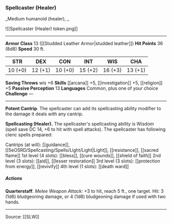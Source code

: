 ### Spellcaster (Healer)
_Medium humanoid (healer), _

![[Spellcaster (Healer) token.png]]


---

**Armor Class** 13 ([[Studded Leather Armor|studded leather]])
**Hit Points** 36 (8d8)
**Speed** 30 ft.

| STR     | DEX     | CON     | INT     | WIS     | CHA     |
|---------|---------|---------|---------|---------|---------|
| 10 (+0) | 12 (+1) | 10 (+0) | 15 (+2) | 16 (+3) | 13 (+1) |

**Saving Throws** wis +6
**Skills** [[arcana]] +5, [[investigation]] +5, [[religion]] +5
**Passive Perception** 13
**Languages** Common, plus one of your choice
**Challenge** —

---

**Potent Cantrip**. The spellcaster can add its spellcasting ability modifier to the damage it deals with any cantrip.

**Spellcasting (Healer).** The spellcaster's spellcasting ability is Wisdom (spell save DC 14, +6 to hit with spell attacks). The spellcaster has following cleric spells prepared:

Cantrips (at will): [[guidance]], [[5eOSRD/Spellcasting/Spells/Light/Light|Light]], [[resistance]], [[sacred flame]]
1st level (4 slots): [[bless]], [[cure wounds]], [[shield of faith]]
2nd level (3 slots): [[aid]], [[lesser restoration]]
3rd level (3 slots): [[protection from energy]], [[revivify]]
4th level (1 slots): [[death ward]]

##### Actions
**Quarterstaff**. _Melee Weapon Attack:_ +3 to hit, reach 5 ft., one target. Hit: 3 (1d6) bludgeoning damage, or 4 (1d8) bludgeoning damage if used with two hands.


---

Source: [[SLW]]